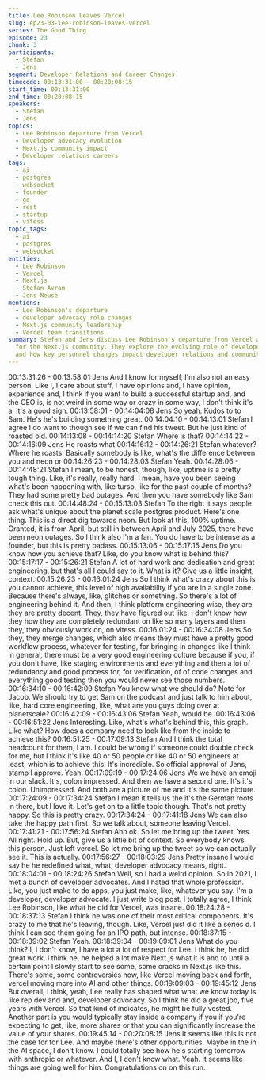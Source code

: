 ```yaml
---
title: Lee Robinson Leaves Vercel
slug: ep23-03-lee-robinson-leaves-vercel
series: The Good Thing
episode: 23
chunk: 3
participants:
  - Stefan
  - Jens
segment: Developer Relations and Career Changes
timecode: 00:13:31:00 – 00:20:08:15
start_time: 00:13:31:00
end_time: 00:20:08:15
speakers:
  - Stefan
  - Jens
topics:
  - Lee Robinson departure from Vercel
  - Developer advocacy evolution
  - Next.js community impact
  - Developer relations careers
tags:
  - ai
  - postgres
  - websocket
  - founder
  - go
  - rest
  - startup
  - vitess
topic_tags:
  - ai
  - postgres
  - websocket
entities:
  - Lee Robinson
  - Vercel
  - Next.js
  - Stefan Avram
  - Jens Neuse
mentions:
  - Lee Robinson's departure
  - developer advocacy role changes
  - Next.js community leadership
  - Vercel team transitions
summary: Stefan and Jens discuss Lee Robinson's departure from Vercel and its implications
  for the Next.js community. They explore the evolving role of developer advocacy
  and how key personnel changes impact developer relations and community engagement.
---
```




00:13:31:26 - 00:13:58:01
Jens
And I know for myself, I'm also not an easy person. Like I, I care about stuff, I have opinions
and, I have opinion, experience and, I think if you want to build a successful startup and, and
the CEO is, is not weird in some way or crazy in some way, I don't think it's a, it's a good sign.
00:13:58:01 - 00:14:04:08
Jens
So yeah. Kudos to to Sam. He's he's building something great.
00:14:04:10 - 00:14:13:01
Stefan
I agree I do want to though see if we can find his tweet. But he just kind of roasted old.
00:14:13:08 - 00:14:14:20
Stefan
Where is that?
00:14:14:22 - 00:14:16:09
Jens
He roasts what
00:14:16:12 - 00:14:26:21
Stefan
whatever?
Where he roasts. Basically somebody is like, what's the difference between you and neon or
00:14:26:23 - 00:14:28:03
Stefan
Yeah.
00:14:28:06 - 00:14:48:21
Stefan
I mean, to be honest, though, like, uptime is a pretty tough thing. Like, it's really, really hard. I
mean, have you been seeing what's been happening with, like turso, like for the past couple of
months? They had some pretty bad outages. And then you have somebody like Sam check this
out.
00:14:48:24 - 00:15:13:03
Stefan
To the right it says people ask what's unique about the planet scale postgres product. Here's
one thing. This is a direct dig towards neon. But look at this, 100% uptime. Granted, it is from
April, but still in between April and July 2025, there have been neon outages. So I think also I'm
a fan. You do have to be intense as a founder, but this is pretty badass.
00:15:13:06 - 00:15:17:15
Jens
Do you know how you achieve that? Like, do you know what is behind this?
00:15:17:17 - 00:15:26:21
Stefan
A lot of hard work and dedication and great engineering, but that's all I could say to it. What is
it? Give us a little insight, context.
00:15:26:23 - 00:16:01:24
Jens
So I think what's crazy about this is you cannot achieve, this level of high availability if you are in
a single zone. Because there's always, like, glitches or something. So there's a lot of
engineering behind it. And then, I think platform engineering wise, they are they are pretty
decent. They, they have figured out like, I don't know how they how they are completely
redundant on like so many layers and then they, they obviously work on, on vitess.
00:16:01:24 - 00:16:34:08
Jens
So they, they merge changes, which also means they must have a pretty good workflow
process, whatever for testing, for bringing in changes like I think in general, there must be a very
good engineering culture because if you, if you don't have, like staging environments and
everything and then a lot of redundancy and good process for, for verification, of of code
changes and everything good testing then you would never see those numbers.
00:16:34:10 - 00:16:42:09
Stefan
You know what we should do? Note for Jacob. We should try to get Sam on the podcast and
just talk to him about, like, hard core engineering, like, what are you guys doing over at
planetscale?
00:16:42:09 - 00:16:43:06
Stefan
Yeah, would be.
00:16:43:06 - 00:16:51:22
Jens
Interesting. Like, what's what's behind this, this graph. Like what? How does a company need to
look like from the inside to achieve this?
00:16:51:25 - 00:17:09:13
Stefan
And I think the total headcount for them, I am. I could be wrong if someone could double check
for me, but I think it's like 40 or 50 people or like 40 or 50 engineers at least, which is to achieve
this. It's incredible. So official approval of Jens, stamp I approve. Yeah.
00:17:09:19 - 00:17:24:06
Jens
We we have an emoji in our slack. It's, colon impressed. And then we have a second one. It's
it's colon. Unimpressed. And both are a picture of me and it's the same picture.
00:17:24:09 - 00:17:34:24
Stefan
I mean it tells us the it's the German roots in there, but I love it. Let's get on to a little topic
though. That's not pretty happy. So this is pretty crazy.
00:17:34:24 - 00:17:41:18
Jens
We can also take the happy path first. So we talk about, someone leaving Vercel.
00:17:41:21 - 00:17:56:24
Stefan
Ahh ok. So let me bring up the tweet. Yes. All right. Hold up. But, give us a little bit of context. So
everybody knows this person. Just left vercel. So let me bring up the tweet so we can actually
see it. This is actually.
00:17:56:27 - 00:18:03:29
Jens
Pretty insane I would say he he redefined what, what, developer advocacy means, right.
00:18:04:01 - 00:18:24:26
Stefan
Well, so I had a weird opinion. So in 2021, I met a bunch of developer advocates. And I hated
that whole profession. Like, you just make to do apps, you just make, like, whatever you say. I'm
a developer, developer advocate. I just write blog post. I totally agree, I think Lee Robinson, like
what he did for Vercel, was insane.
00:18:24:28 - 00:18:37:13
Stefan
I think he was one of their most critical components. It's crazy to me that he's leaving, though.
Like, Vercel just did it like a series d. I think I can see them going for an IPO path, but intense.
00:18:37:15 - 00:18:39:02
Stefan
Yeah.
00:18:39:04 - 00:19:09:01
Jens
What do you think? I, I don't know, I have a lot a lot of respect for Lee. I think he, he did great
work. I think he, he helped a lot make Next.js what it is and to until a certain point I slowly start
to see some, some cracks in Next.js like this. There's some, some controversies now, like
Vercel moving back and forth, vercel moving more into AI and other things.
00:19:09:03 - 00:19:45:12
Jens
But overall, I think, yeah, Lee really has shaped what what we know today is like rep dev and
and, developer advocacy. So I think he did a great job, five years with Vercel. So that kind of
indicates, he might be fully vested. Another part is you would typically stay inside a company if
you if you're expecting to get, like, more shares or that you can significantly increase the value
of your shares.
00:19:45:14 - 00:20:08:15
Jens
It seems like this is not the case for for Lee. And maybe there's other opportunities. Maybe in
the in the AI space, I don't know. I could totally see how he's starting tomorrow with anthropic or
whatever. And I, I don't know what. Yeah. It seems like things are going well for him.
Congratulations on on this run.